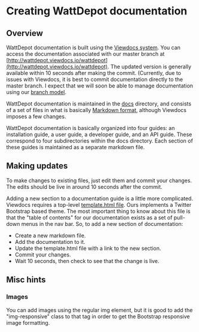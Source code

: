 # Creating WattDepot documentation


## Overview
WattDepot documentation is built using the [Viewdocs system](http://progrium.viewdocs.io/viewdocs).  You can access the documentation associated with our master branch at [http://wattdepot.viewdocs.io/wattdepot](http://wattdepot.viewdocs.io/wattdepot).  The updated version is generally available within 10 seconds after making the commit.  (Currently, due to issues with Viewdocs, it is best to commit documentation directly to the master branch.  I expect that we will soon be able to manage documentation using our [branch model](/developerguide/branching).

WattDepot documentation is maintained in the [docs](https://github.com/wattdepot/wattdepot/tree/master/docs) directory, and consists of a set of files in what is basically [Markdown format](http://daringfireball.net/projects/markdown/syntax), although Viewdocs imposes a few changes.

WattDepot documentation is basically organized into four guides: an installation guide, a user guide, a developer guide, and an API guide. These correspond to four subdirectories within the docs directory.  Each section of these guides is maintained as a separate markdown file.

## Making updates

To make changes to existing files, just edit them and commit your changes.  The edits should be live in around 10 seconds after the commit.

Adding a new section to a documentation guide is a little more complicated. Viewdocs requires a top-level [template.html file](https://github.com/wattdepot/wattdepot/blob/master/docs/template.html). Ours implements a Twitter Bootstrap based theme.  The most important thing to know about this file is that the "table of contents" for our documentation exists as a set of pull-down menus in the nav bar. So, to add a new section of documentation:

* Create a new markdown file.
* Add the documentation to it.
* Update the template.html file with a link to the new section.
* Commit your changes.
* Wait 10 seconds, then check to see that the change is live.

## Misc hints

### Images

You can add images using the regular img element, but it is good to add the "img-responsive" class to that tag in order to get the Bootstrap responsive image formatting. 

